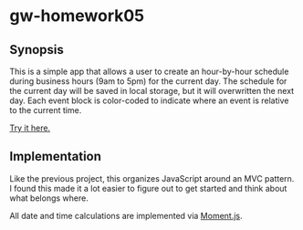 # gw-homework05

## Synopsis

This is a simple app that allows a user to create an hour-by-hour schedule during business hours (9am to 5pm) for the current day. The schedule for the current day will be saved in local storage, but it will overwritten the next day. Each event block is color-coded to indicate where an event is relative to the current time.

[Try it here.](https://bryan3023.github.io/gw-homework05/)

## Implementation

Like the previous project, this organizes JavaScript around an MVC pattern. I found this made it a lot easier to figure out to get started and think about what belongs where.

All date and time calculations are implemented via [Moment.js](https://momentjs.com/).